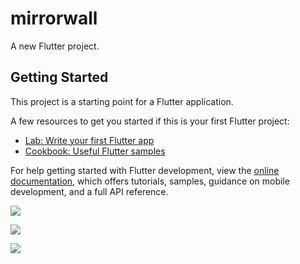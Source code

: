 # mirrorwall

A new Flutter project.

## Getting Started

This project is a starting point for a Flutter application.

A few resources to get you started if this is your first Flutter project:

- [Lab: Write your first Flutter app](https://docs.flutter.dev/get-started/codelab)
- [Cookbook: Useful Flutter samples](https://docs.flutter.dev/cookbook)

For help getting started with Flutter development, view the
[online documentation](https://docs.flutter.dev/), which offers tutorials,
samples, guidance on mobile development, and a full API reference.

<p>
<img src="https://user-images.githubusercontent.com/121655112/229375036-58de4fdb-0765-42dd-b09d-5e170c3e3ff6.png">

</p>

<p>
<img src="https://user-images.githubusercontent.com/121655112/229374989-34e26a96-9d32-453f-9540-91f6549334a9.png">

</p>

<p>
<img src="https://user-images.githubusercontent.com/121655112/229375110-54fd4295-dd0d-4358-bc82-abcd8c59579e.mp4">

</p>


